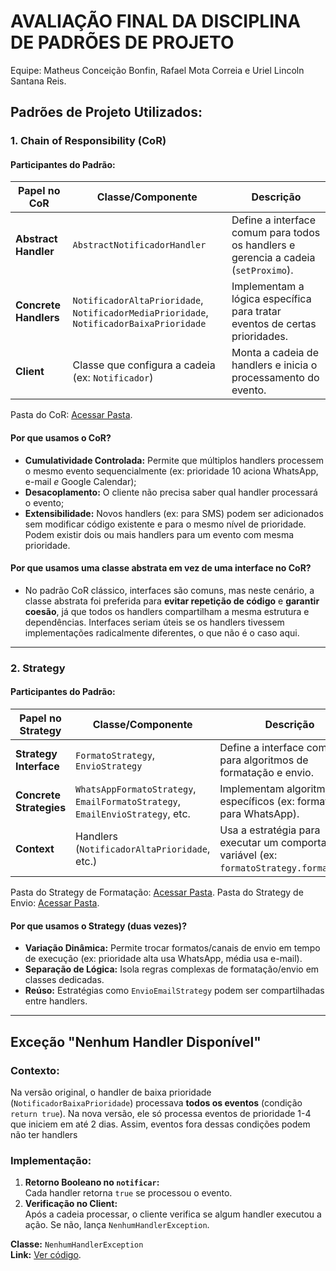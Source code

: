 # AVALIAÇÃO FINAL DA DISCIPLINA DE PADRÕES DE PROJETO

Equipe:  Matheus Conceição Bonfin, Rafael Mota Correia e Uriel Lincoln Santana Reis.

## **Padrões de Projeto Utilizados:**
### **1. Chain of Responsibility (CoR)**
#### **Participantes do Padrão:**
| Papel no CoR          | Classe/Componente                                                                       | Descrição                                                                           |
| --------------------- | --------------------------------------------------------------------------------------- | ----------------------------------------------------------------------------------- |
| **Abstract Handler**  | `AbstractNotificadorHandler`                                                            | Define a interface comum para todos os handlers e gerencia a cadeia (`setProximo`). |
| **Concrete Handlers** | `NotificadorAltaPrioridade`, `NotificadorMediaPrioridade`, `NotificadorBaixaPrioridade` | Implementam a lógica específica para tratar eventos de certas prioridades.          |
| **Client**            | Classe que configura a cadeia (ex: `Notificador`)                                       | Monta a cadeia de handlers e inicia o processamento do evento.                      |
Pasta do CoR: [Acessar Pasta](src/br/edu/ifba/inf011/model/CoR/).
#### **Por que usamos o CoR?**

- **Cumulatividade Controlada:** Permite que múltiplos handlers processem o mesmo evento sequencialmente (ex: prioridade 10 aciona WhatsApp, e-mail *e* Google Calendar);
- **Desacoplamento:** O cliente não precisa saber qual handler processará o evento;
- **Extensibilidade:** Novos handlers (ex: para SMS) podem ser adicionados sem modificar código existente e para o mesmo nível de prioridade. Podem existir dois ou mais handlers para um evento com mesma prioridade.

#### **Por que usamos uma classe abstrata em vez de uma interface no CoR?**

- No padrão CoR clássico, interfaces são comuns, mas neste cenário, a classe abstrata foi preferida para **evitar repetição de código** e **garantir coesão**, já que todos os handlers compartilham a mesma estrutura e dependências. Interfaces seriam úteis se os handlers tivessem implementações radicalmente diferentes, o que não é o caso aqui.


---

### **2. Strategy**
#### **Participantes do Padrão:**
| Papel no Strategy       | Classe/Componente                                                             | Descrição                                                                                    |
| ----------------------- | ----------------------------------------------------------------------------- | -------------------------------------------------------------------------------------------- |
| **Strategy Interface**  | `FormatoStrategy`, `EnvioStrategy`                                            | Define a interface comum para algoritmos de formatação e envio.                              |
| **Concrete Strategies** | `WhatsAppFormatoStrategy`, `EmailFormatoStrategy`, `EmailEnvioStrategy`, etc. | Implementam algoritmos específicos (ex: formatação para WhatsApp).                           |
| **Context**             | Handlers (`NotificadorAltaPrioridade`, etc.)                                  | Usa a estratégia para executar um comportamento variável (ex: `formatoStrategy.formatar()`). |
Pasta do Strategy de Formatação: [Acessar Pasta](src/br/edu/ifba/inf011/model/formatoStrategy/).
Pasta do Strategy de Envio: [Acessar Pasta](src/br/edu/ifba/inf011/model/envioStrategy/).
#### **Por que usamos o Strategy (duas vezes)?**

- **Variação Dinâmica:** Permite trocar formatos/canais de envio em tempo de execução (ex: prioridade alta usa WhatsApp, média usa e-mail).  
- **Separação de Lógica:** Isola regras complexas de formatação/envio em classes dedicadas.  
- **Reúso:** Estratégias como `EnvioEmailStrategy` podem ser compartilhadas entre handlers.

---
## **Exceção "Nenhum Handler Disponível"**
### **Contexto:**
Na versão original, o handler de baixa prioridade (`NotificadorBaixaPrioridade`) processava **todos os eventos** (condição `return true`). Na nova versão, ele só processa eventos de prioridade 1-4 que iniciem em até 2 dias. Assim, eventos fora dessas condições podem não ter handlers
### **Implementação:**

1. **Retorno Booleano no `notificar`:**  
   Cada handler retorna `true` se processou o evento.  
2. **Verificação no Client:**  
   Após a cadeia processar, o cliente verifica se algum handler executou a ação. Se não, lança `NenhumHandlerException`.

**Classe:** `NenhumHandlerException`  
**Link:** [Ver código](/src/br/edu/ifba/inf011/model/CoR/NenhumHandlerException.java).

